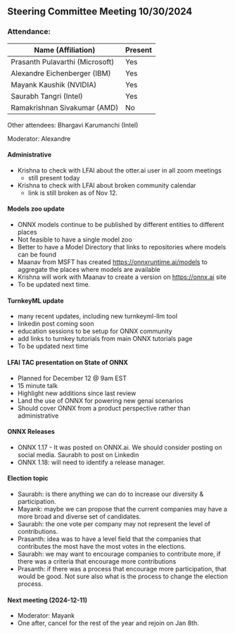 ## Steering Committee Meeting 10/30/2024

### Attendance:

| Name (Affiliation)              | Present  |
| ------------------------------- | -------- |
| Prasanth Pulavarthi (Microsoft) | Yes |
| Alexandre Eichenberger (IBM)    | Yes |
| Mayank Kaushik (NVIDIA)         | Yes |
| Saurabh Tangri (Intel)          | Yes |
| Ramakrishnan Sivakumar (AMD)    | No |

Other attendees: Bhargavi Karumanchi (Intel)

Moderator: Alexandre

#### Administrative
  - Krishna to check with LFAI about the otter.ai user in all zoom meetings
    - still present today   
  - Krishna to check with LFAI about broken community calendar
    - link is still broken as of Nov 12.

#### Models zoo update
  - ONNX models continue to be published by different entities to different places
  - Not feasible to have a single model zoo
  - Better to have a Model Directory that links to repositories where models can be found
  - Maanav from MSFT has created https://onnxruntime.ai/models to aggregate the places where models are available
  - Krishna will work with Maanav to create a version on https://onnx.ai site
  - To be updated next time.
    
#### TurnkeyML update
  - many recent updates, including new turnkeyml-llm tool
  - linkedin post coming soon
  - education sessions to be setup for ONNX community
  - add links to turnkey tutorials from main ONNX tutorials page
  - To be updated next time

#### LFAI TAC presentation on State of ONNX
  - Planned for December 12 @ 9am EST
  - 15 minute talk
  - Highlight new additions since last review
  - Land the use of ONNX for powering new genai scenarios
  - Should cover ONNX from a product perspective rather than administrative

#### ONNX Releases
  - ONNX 1.17 - It was posted on ONNX.ai. We should consider posting on social media. Saurabh to post on Linkedin
  - ONNX 1.18: will need to identify a release manager.

#### Election topic
  - Saurabh: is there anything we can do to increase our diversity & participation.
  - Mayank: maybe we can propose that the current companies may have a more broad and diverse set of candidates.
  - Saurabh: the one vote per company may not represent the level of contributions.
  - Prasanth: idea was to have a level field that the companies that contributes the most have the most votes in the elections.
  - Saurabh: we may want to encourage companies to contribute more, if there was a criteria that encourage more contributions
  - Prasanth: if there was a process that encourage more participation, that would be good. Not sure also what is the process to change the election process.
    
#### Next meeting (2024-12-11)
 - Moderator: Mayank
 - One after, cancel for the rest of the year and rejoin on Jan 8th.
